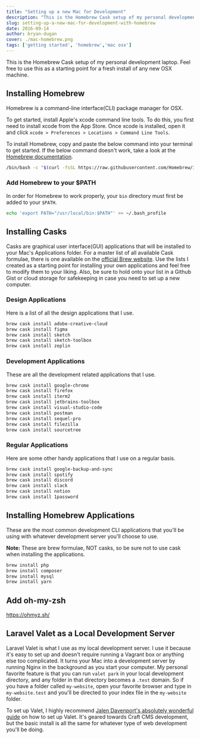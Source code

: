 ```yaml
---
title: "Setting up a new Mac for Development"
description: "This is the Homebrew Cask setup of my personal development laptop. Feel free to use this as a starting point for a fresh install of any new OSX machine."
slug: setting-up-a-new-mac-for-development-with-homebrew
date: 2016-09-14
author: bryan-dugan
cover: ./mac-homebrew.png
tags: ['getting started', 'homebrew','mac osx']
---
```


This is the Homebrew Cask setup of my personal development laptop. Feel free to use this as a starting point for a fresh install of any new OSX machine.

## Installing Homebrew

Homebrew is a command-line interface(CLI) package manager for OSX. 

To get started, install Apple's xcode command line tools. To do this, you first need to install xcode from the App Store. Once xcode is installed, open it and click `xcode > Preferences > Locations > Command Line Tools`.

To install Homebrew, copy and paste the below command into your terminal to get started. If the below command doesn't work, take a look at the [Homebrew documentation](https://brew.sh).

```bash
/bin/bash -c "$(curl -fsSL https://raw.githubusercontent.com/Homebrew/install/master/install.sh)"
```

### Add Homebrew to your $PATH

In order for Homebrew to work properly, your `bin` directory must first be added to your `$PATH`.

```bash
echo 'export PATH="/usr/local/bin:$PATH"' >> ~/.bash_profile
```

## Installing Casks

Casks are graphical user interface(GUI) applications that will be installed to your Mac's Applications folder. For a master list of all available Cask formulae, there is one available on the [official Brew website](https://formulae.brew.sh/cask/). Use the lists I created as a starting point for installing your own applications and feel free to modify them to your liking. Also, be sure to hold onto your list in a Github Gist or cloud storage for safekeeping in case you need to set up a new computer.

### Design Applications

Here is a list of all the design applications that I use.

```bash
brew cask install adobe-creative-cloud
brew cask install figma
brew cask install sketch
brew cask install sketch-toolbox
brew cask install zeplin
```

### Development Applications

These are all the development related applications that I use.

```bash
brew cask install google-chrome
brew cask install firefox
brew cask install iterm2
brew cask install jetbrains-toolbox
brew cask install visual-studio-code
brew cask install postman
brew cask install sequel-pro
brew cask install filezilla
brew cask install sourcetree
```

### Regular Applications

Here are some other handy applications that I use on a regular basis.

```bash
brew cask install google-backup-and-sync
brew cask install spotify
brew cask install discord
brew cask install slack
brew cask install notion
brew cask install 1password
```

## Installing Homebrew Applications

These are the most common development CLI applications that you'll be using with whatever development server you'll choose to use.

**Note:** These are brew formulae, NOT casks, so be sure not to use cask when installing the applications.

```bash
brew install php
brew install composer
brew install mysql
brew install yarn
```

## Add oh-my-zsh

https://ohmyz.sh/

## Laravel Valet as a Local Development Server

Laravel Valet is what I use as my local development server. I use it because it's easy to set up and doesn't require running a Vagrant box or anything else too complicated. It turns your Mac into a development server by running Nginx in the background as you start your computer. My personal favorite feature is that you can run `valet park` in your local development directory, and any folder in that directory becomes a `.test` domain. So if you have a folder called `my-website`, open your favorite browser and type in `my-website.test` and you'll be directed to your index file in the `my-website` folder.

To set up Valet, I highly recommend [Jalen Davenport's absolutely wonderful guide](https://medium.com/@jalendport/running-craft-cms-3-on-laravel-valet-6df61e5193fd) on how to set up Valet. It's geared towards Craft CMS development, but the basic install is all the same for whatever type of web development you'll be doing.
